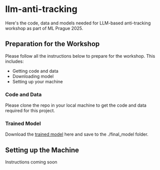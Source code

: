 # llm-anti-tracking
Here's the code, data and models needed for LLM-based anti-tracking workshop as part of ML Prague 2025. 

## Preparation for the Workshop
Please follow all the instructions below to prepare for the workshop. This includes:
- Getting code and data
- Downloading model
- Setting up your machine

### Code and Data
Please clone the repo in your local machine to get the code and data required for this project.

### Trained Model
Download the [trained model](https://drive.google.com/file/d/1flzzMz2d5JUlrCByjy4bZ20wnpDSiOYw/view?usp=sharing) here and save to the 
./final_model folder.

## Setting up the Machine
Instructions coming soon
